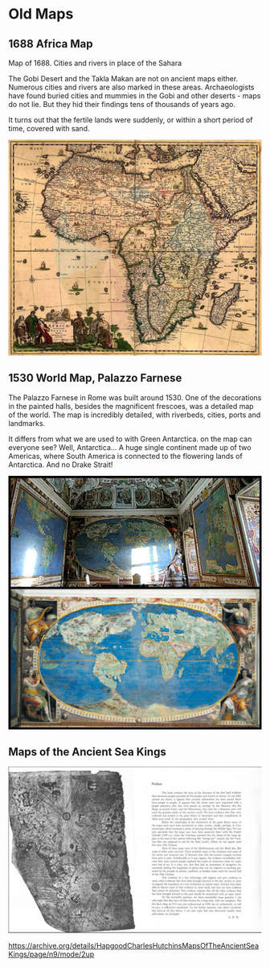 # Old Maps

## 1688 Africa Map

Map of 1688. Cities and rivers in place of the Sahara

The Gobi Desert and the Takla Makan are not on ancient maps either. Numerous cities and rivers are also marked in these areas. Archaeologists have found buried cities and mummies in the Gobi and other deserts - maps do not lie. But they hid their findings tens of thousands of years ago.

It turns out that the fertile lands were suddenly, or within a short period of time, covered with sand.

![](img/africa-old-map.jpg)

## 1530 World Map, Palazzo Farnese

The Palazzo Farnese in Rome was built around 1530. One of the decorations in the painted halls, besides the magnificent frescoes, was a detailed map of the world. The map is incredibly detailed, with riverbeds, cities, ports and landmarks.

It differs from what we are used to with Green Antarctica. on the map can everyone see? Well, Antarctica... A huge single continent made up of two Americas, where South America is connected to the flowering lands of Antarctica. And no Drake Strait!

![](img/palazzo-farnese.jpg)

## Maps of the Ancient Sea Kings

![](img/ancient-sea-kings.png)

https://archive.org/details/HapgoodCharlesHutchinsMapsOfTheAncientSeaKings/page/n9/mode/2up